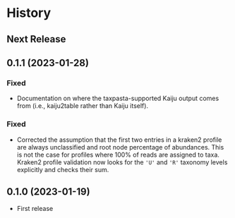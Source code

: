 # History

## Next Release

## 0.1.1 (2023-01-28)

### Fixed

* Documentation on where the taxpasta-supported Kaiju output comes from (i.e., 
  kaiju2table rather than Kaiju itself).

### Fixed

* Corrected the assumption that the first two entries in a kraken2 profile are
  always unclassified and root node percentage of abundances. This is not the
  case for profiles where 100% of reads are assigned to taxa. Kraken2 profile
  validation now looks for the `'U'` and `'R'` taxonomy levels explicitly and
  checks their sum.

## 0.1.0 (2023-01-19)

* First release
